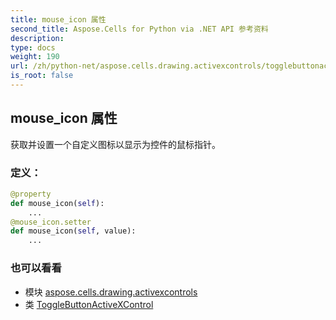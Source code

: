 ```yaml
---
title: mouse_icon 属性
second_title: Aspose.Cells for Python via .NET API 参考资料
description:
type: docs
weight: 190
url: /zh/python-net/aspose.cells.drawing.activexcontrols/togglebuttonactivexcontrol/mouse_icon/
is_root: false
---
```

## mouse_icon 属性

获取并设置一个自定义图标以显示为控件的鼠标指针。
### 定义：
```python
@property
def mouse_icon(self):
    ...
@mouse_icon.setter
def mouse_icon(self, value):
    ...
```

### 也可以看看
* 模块 [aspose.cells.drawing.activexcontrols](../../)
* 类 [ToggleButtonActiveXControl](/cells/zh/python-net/aspose.cells.drawing.activexcontrols/togglebuttonactivexcontrol)
